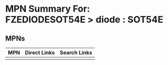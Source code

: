 



# MPN Summary For: FZEDIODESOT54E > diode : SOT54E

## MPNs
  

|MPN|Direct Links|Search Links|
| :--- | :--- | :--- |
||||
